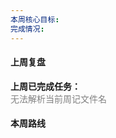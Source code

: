 ```yaml
---
本周核心目标: 
完成情况:
---
```


#### 上周复盘



**上周已完成任务：**  
<span style="color: gray;">无法解析当前周记文件名</span>



#### 本周路线

